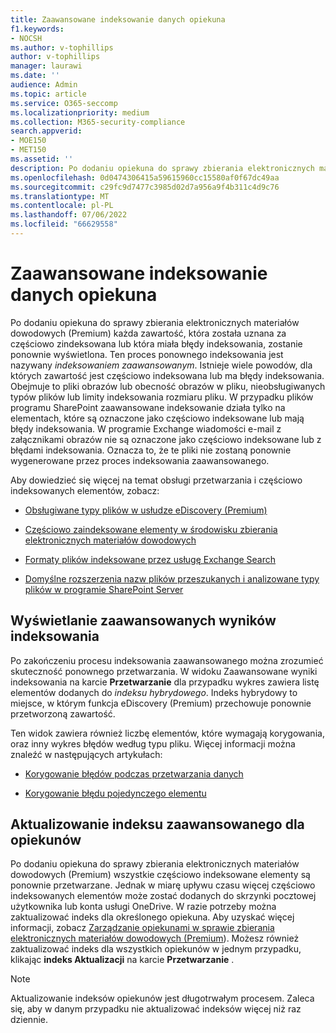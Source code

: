 ```yaml
---
title: Zaawansowane indeksowanie danych opiekuna
f1.keywords:
- NOCSH
ms.author: v-tophillips
author: v-tophillips
manager: laurawi
ms.date: ''
audience: Admin
ms.topic: article
ms.service: O365-seccomp
ms.localizationpriority: medium
ms.collection: M365-security-compliance
search.appverid:
- MOE150
- MET150
ms.assetid: ''
description: Po dodaniu opiekuna do sprawy zbierania elektronicznych materiałów dowodowych (Premium) każda zawartość, która została uznana za częściowo indeksowana, jest ponownie przetwarzana, aby umożliwić jej pełne wyszukiwanie.
ms.openlocfilehash: 0d0474306415a59615960cc15580af0f67dc49aa
ms.sourcegitcommit: c29fc9d7477c3985d02d7a956a9f4b311c4d9c76
ms.translationtype: MT
ms.contentlocale: pl-PL
ms.lasthandoff: 07/06/2022
ms.locfileid: "66629558"
---
```

# <a name="advanced-indexing-of-custodian-data"></a>Zaawansowane indeksowanie danych opiekuna

Po dodaniu opiekuna do sprawy zbierania elektronicznych materiałów dowodowych (Premium) każda zawartość, która została uznana za częściowo zindeksowana lub która miała błędy indeksowania, zostanie ponownie wyświetlona. Ten proces ponownego indeksowania jest nazywany *indeksowaniem zaawansowanym*. Istnieje wiele powodów, dla których zawartość jest częściowo indeksowana lub ma błędy indeksowania. Obejmuje to pliki obrazów lub obecność obrazów w pliku, nieobsługiwanych typów plików lub limity indeksowania rozmiaru pliku. W przypadku plików programu SharePoint zaawansowane indeksowanie działa tylko na elementach, które są oznaczone jako częściowo indeksowane lub mają błędy indeksowania. W programie Exchange wiadomości e-mail z załącznikami obrazów nie są oznaczone jako częściowo indeksowane lub z błędami indeksowania. Oznacza to, że te pliki nie zostaną ponownie wygenerowane przez proces indeksowania zaawansowanego.

Aby dowiedzieć się więcej na temat obsługi przetwarzania i częściowo indeksowanych elementów, zobacz:

- [Obsługiwane typy plików w usłudze eDiscovery (Premium)](supported-filetypes-ediscovery20.md)

- [Częściowo zaindeksowane elementy w środowisku zbierania elektronicznych materiałów dowodowych](partially-indexed-items-in-content-search.md)

- [Formaty plików indeksowane przez usługę Exchange Search](/exchange/file-formats-indexed-by-exchange-search-exchange-2013-help)

- [Domyślne rozszerzenia nazw plików przeszukanych i analizowane typy plików w programie SharePoint Server](/SharePoint/technical-reference/default-crawled-file-name-extensions-and-parsed-file-types)

## <a name="viewing-advanced-indexing-results"></a>Wyświetlanie zaawansowanych wyników indeksowania

Po zakończeniu procesu indeksowania zaawansowanego można zrozumieć skuteczność ponownego przetwarzania.  W widoku Zaawansowane wyniki indeksowania na karcie **Przetwarzanie** dla przypadku wykres zawiera listę elementów dodanych do *indeksu hybrydowego*.  Indeks hybrydowy to miejsce, w którym funkcja eDiscovery (Premium) przechowuje ponownie przetworzoną zawartość.

Ten widok zawiera również liczbę elementów, które wymagają korygowania, oraz inny wykres błędów według typu pliku. Więcej informacji można znaleźć w następujących artykułach:

- [Korygowanie błędów podczas przetwarzania danych](error-remediation-when-processing-data-in-advanced-ediscovery.md)

- [Korygowanie błędu pojedynczego elementu](single-item-error-remediation.md)

## <a name="updating-the-advanced-index-for-custodians"></a>Aktualizowanie indeksu zaawansowanego dla opiekunów

Po dodaniu opiekuna do sprawy zbierania elektronicznych materiałów dowodowych (Premium) wszystkie częściowo indeksowane elementy są ponownie przetwarzane. Jednak w miarę upływu czasu więcej częściowo indeksowanych elementów może zostać dodanych do skrzynki pocztowej użytkownika lub konta usługi OneDrive.  W razie potrzeby można zaktualizować indeks dla określonego opiekuna. Aby uzyskać więcej informacji, zobacz [Zarządzanie opiekunami w sprawie zbierania elektronicznych materiałów dowodowych (Premium](manage-new-custodians.md#reindex-custodian-data)). Możesz również zaktualizować indeks dla wszystkich opiekunów w jednym przypadku, klikając **indeks Aktualizacji** na karcie **Przetwarzanie** .

> [!NOTE]
> Aktualizowanie indeksów opiekunów jest długotrwałym procesem. Zaleca się, aby w danym przypadku nie aktualizować indeksów więcej niż raz dziennie.
